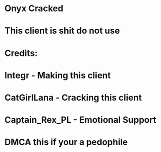 # Onyx Cracked 
# This client is shit do not use


# Credits:

# Integr - Making this client
# CatGirlLana - Cracking this client
# Captain_Rex_PL - Emotional Support




# DMCA this if your a pedophile
